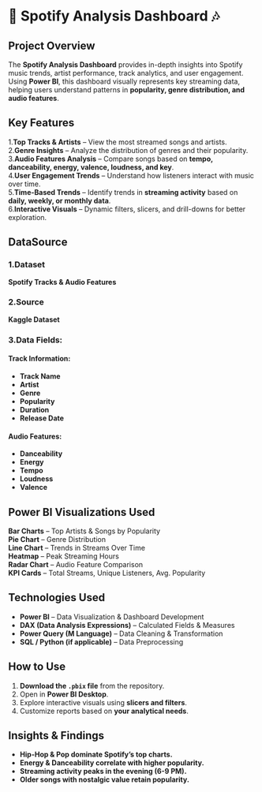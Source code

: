 # 🎵 Spotify Analysis Dashboard 🎶

##  Project Overview
The **Spotify Analysis Dashboard** provides in-depth insights into Spotify music trends, artist performance, track analytics, and user engagement. Using **Power BI**, this dashboard visually represents key streaming data, helping users understand patterns in **popularity, genre distribution, and audio features**.

##  Key Features
  1.**Top Tracks & Artists** – View the most streamed songs and artists.  
  2.**Genre Insights** – Analyze the distribution of genres and their popularity.  
  3.**Audio Features Analysis** – Compare songs based on **tempo, danceability, energy, valence, loudness, and key**.  
  4.**User Engagement Trends** – Understand how listeners interact with music over time.  
  5.**Time-Based Trends** – Identify trends in **streaming activity** based on **daily, weekly, or monthly data**.  
  6.**Interactive Visuals** – Dynamic filters, slicers, and drill-downs for better exploration.

## DataSource
### 1️.Dataset
**Spotify Tracks & Audio Features**

### 2️.Source
**Kaggle Dataset**

### 3.Data Fields:
####  Track Information:
- **Track Name**  
- **Artist**  
- **Genre**  
- **Popularity**  
- **Duration**  
- **Release Date**  

####  Audio Features:
- **Danceability**  
- **Energy**  
- **Tempo**  
- **Loudness**  
- **Valence**  

##  Power BI Visualizations Used
 **Bar Charts** – Top Artists & Songs by Popularity  
 **Pie Chart** – Genre Distribution  
 **Line Chart** – Trends in Streams Over Time  
 **Heatmap** – Peak Streaming Hours  
 **Radar Chart** – Audio Feature Comparison  
 **KPI Cards** – Total Streams, Unique Listeners, Avg. Popularity  

##  Technologies Used
- **Power BI** – Data Visualization & Dashboard Development  
- **DAX (Data Analysis Expressions)** – Calculated Fields & Measures  
- **Power Query (M Language)** – Data Cleaning & Transformation  
- **SQL / Python (if applicable)** – Data Preprocessing  

##  How to Use
1. **Download the `.pbix` file** from the repository.  
2. Open in **Power BI Desktop**.  
3. Explore interactive visuals using **slicers and filters**.  
4. Customize reports based on **your analytical needs**.  

##  Insights & Findings
- **Hip-Hop & Pop dominate Spotify’s top charts.**  
- **Energy & Danceability correlate with higher popularity.**  
- **Streaming activity peaks in the evening (6-9 PM).**  
- **Older songs with nostalgic value retain popularity.**  


